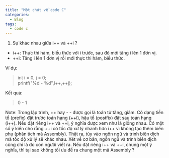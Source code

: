 ```yaml
---
title: "Một chút về code C"
categories:
  - Blog
tags:
  - code c
---
```


1. Sự khác nhau giữa i++ và ++i ?  
- i++: Thực thi hàm, biểu thức với i trước, sau đó mới tăng i lên 1 đơn vị.  
- ++i: Tăng i lên 1 đơn vị rồi mới thực thi hàm, biểu thức.

Ví dụ:  
>int i = 0, j = 0;  
printf("%d - %d",i++,++j);  

Kết quả:  
>0 - 1  

Note:
Trong lập trình, ++ hay - - được gọi là toán tử tăng, giảm. Có dạng tiền tố (prefix) đặt trước toán hạng (++i), hậu tố (postfix) đặt sau toán hạng (i++). Nếu đặt riêng i++ và ++i, ý nghĩa được xem như là giống nhau. Có một số ý kiến cho rằng ++i có tốc độ xử lý nhanh hơn i++ vì không tạo thêm biến phụ (phân tích mã Assembly). Thật ra, tùy vào ngôn ngữ và trình biên dịch mà tốc độ xử lý sẽ khác nhau. Xét về cơ bản, ngôn ngữ và trình biên dịch cũng chỉ là do con người viết ra. Nếu đặt riêng i++ và ++i, chung một ý nghĩa, thì tại sao không tối ưu để ra chung một mã Assembly ?  


